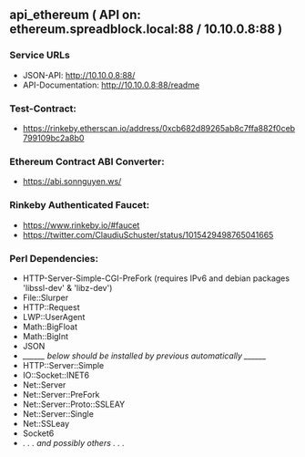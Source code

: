 ## api_ethereum ( API on: ethereum.spreadblock.local:88 / 10.10.0.8:88 )

### Service URLs
* JSON-API: http://10.10.0.8:88/
* API-Documentation: http://10.10.0.8:88/readme

### Test-Contract:
 - https://rinkeby.etherscan.io/address/0xcb682d89265ab8c7ffa882f0ceb799109bc2a8b0
 
### Ethereum Contract ABI Converter:
 - https://abi.sonnguyen.ws/
 
### Rinkeby Authenticated Faucet:
 - https://www.rinkeby.io/#faucet
 - https://twitter.com/ClaudiuSchuster/status/1015429498765041665


### Perl Dependencies:
 - HTTP-Server-Simple-CGI-PreFork   (requires IPv6 and debian packages 'libssl-dev' & 'libz-dev')
 - File::Slurper
 - HTTP::Request
 - LWP::UserAgent
 - Math::BigFloat
 - Math::BigInt
 - JSON
 - *______ below should be installed by previous automatically ______*
 - HTTP::Server::Simple
 - IO::Socket::INET6
 - Net::Server
 - Net::Server::PreFork
 - Net::Server::Proto::SSLEAY
 - Net::Server::Single
 - Net::SSLeay
 - Socket6
 - *. . . and possibly others . . .*
